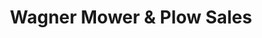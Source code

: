 ---
title: "Wagner Mower & Plow Sales"
url: /erie/wagner-mower-and-plow-sales/
shop: groundskeeping
---